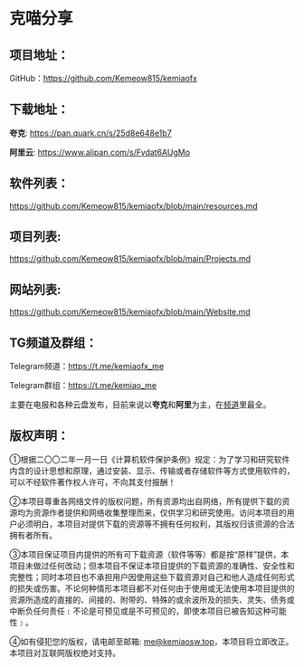 # 克喵分享

## 项目地址：

GitHub：https://github.com/Kemeow815/kemiaofx

## 下载地址：

**夸克**: https://pan.quark.cn/s/25d8e648e1b7

**阿里云**: https://www.alipan.com/s/Fvdat6AUgMo

## 软件列表：

https://github.com/Kemeow815/kemiaofx/blob/main/resources.md

## 项目列表:

https://github.com/Kemeow815/kemiaofx/blob/main/Projects.md

## 网站列表:

https://github.com/Kemeow815/kemiaofx/blob/main/Website.md

## TG频道及群组：

Telegram频道：https://t.me/kemiaofx_me

Telegram群组：https://t.me/kemiao_me

主要在电报和各种云盘发布，目前来说以**夸克**和**阿里**为主，在[频道](https://t.me/kemiaofx_me)里最全。

## 版权声明：

①根据二〇〇二年一月一日《计算机软件保护条例》规定：为了学习和研究软件内含的设计思想和原理，通过安装、显示、传输或者存储软件等方式使用软件的，可以不经软件著作权人许可，不向其支付报酬！

②本项目尊重各网络文件的版权问题，所有资源均出自网络，所有提供下载的资源均为资源作者提供和网络收集整理而来，仅供学习和研究使用。访问本项目的用户必须明白，本项目对提供下载的资源等不拥有任何权利，其版权归该资源的合法拥有者所有。

③本项目保证项目内提供的所有可下载资源（软件等等）都是按“原样”提供，本项目未做过任何改动；但本项目不保证本项目提供的下载资源的准确性、安全性和完整性；同时本项目也不承担用户因使用这些下载资源对自己和他人造成任何形式的损失或伤害。不论何种情形本项目都不对任何由于使用或无法使用本项目提供的资源所造成的直接的、间接的、附带的、特殊的或余波所及的损失、灵失、债务或中断负任何责任﹝不论是可预见或是不可预见的，即使本项目已被告知这种可能性﹞。

④如有侵犯您的版权，请电邮至邮箱: me@kemiaosw.top，本项目将立即改正。本项目对互联网版权绝对支持。

